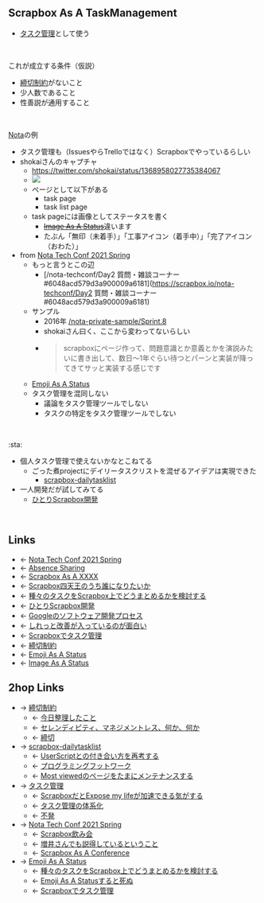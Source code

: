 ## Scrapbox As A TaskManagement
- [タスク管理](タスク管理.md)として使う

<br>

これが成立する条件（仮説）

- [締切制約](締切制約.md)がないこと
- 少人数であること
- 性善説が通用すること

<br>

[Nota](Nota.md)の例

- タスク管理も（IssuesやらTrelloではなく）Scrapboxでやっているらしい
- shokaiさんのキャプチャ
    - <https://twitter.com/shokai/status/1368958027735384067>
    - <a href="https://gyazo.com/169543b4f578e59a01a11c3b8276bf26" target="_blank" rel="noopener noreferrer">![](https://gyazo.com/169543b4f578e59a01a11c3b8276bf26/raw)</a>
    - ページとして以下がある
        - task page
        - task list page
    - task pageには画像としてステータスを書く
        - ~~[Image As A Status](Image_As_A_Status.md)~~違います
        - たぶん「無印（未着手）」「工事アイコン（着手中）」「完了アイコン（おわた）」
- from [Nota Tech Conf 2021 Spring](Nota_Tech_Conf_2021_Spring.md)
    - もっと言うとこの辺
        - [/nota-techconf/Day2 質問・雑談コーナー#6048acd579d3a900009a6181](https://scrapbox.io/nota-techconf/Day2 質問・雑談コーナー#6048acd579d3a900009a6181)
    - サンプル
        - 2016年 [/nota-private-sample/Sprint.8](https://scrapbox.io/nota-private-sample/Sprint.8)
        - shokaiさん曰く、ここから変わってないらしい
        - <blockquote>scrapboxにページ作って、問題意識とか意義とかを演説みたいに書き出して、数日〜1年ぐらい待つとパーンと実装が降ってきてサッと実装する感じです</blockquote>
    - [Emoji As A Status](Emoji_As_A_Status.md)
    - タスク管理を混同しない
        - 議論をタスク管理ツールでしない
        - タスクの特定をタスク管理ツールでしない

<br>

:sta:

- 個人タスク管理で使えないかなとこねてる
    - ごった煮projectにデイリータスクリストを混ぜるアイデアは実現できた
        - [scrapbox-dailytasklist](scrapbox-dailytasklist.md)
- 一人開発だが試してみてる
    - [ひとりScrapbox開発](ひとりScrapbox開発.md)

<br>

## Links
- ← [Nota Tech Conf 2021 Spring](Nota_Tech_Conf_2021_Spring.md)
- ← [Absence Sharing](Absence_Sharing.md)
- ← [Scrapbox As A XXXX](Scrapbox_As_A_XXXX.md)
- ← [Scrapbox四天王のうち誰になりたいか](Scrapbox四天王のうち誰になりたいか.md)
- ← [種々のタスクをScrapbox上でどうまとめるかを検討する](種々のタスクをScrapbox上でどうまとめるかを検討する.md)
- ← [ひとりScrapbox開発](ひとりScrapbox開発.md)
- ← [Googleのソフトウェア開発プロセス](Googleのソフトウェア開発プロセス.md)
- ← [しれっと改善が入っているのが面白い](しれっと改善が入っているのが面白い.md)
- ← [Scrapboxでタスク管理](Scrapboxでタスク管理.md)
- ← [締切制約](締切制約.md)
- ← [Emoji As A Status](Emoji_As_A_Status.md)
- ← [Image As A Status](Image_As_A_Status.md)

## 2hop Links
- → [締切制約](締切制約.md)
    - ← [今日整理したこと](今日整理したこと.md)
    - ← [セレンディピティ、マネジメントレス、何か、何か](セレンディピティ、マネジメントレス、何か、何か.md)
    - ← [締切](締切.md)
- → [scrapbox-dailytasklist](scrapbox-dailytasklist.md)
    - ← [UserScriptとの付き合い方を再考する](UserScriptとの付き合い方を再考する.md)
    - ← [プログラミングフットワーク](プログラミングフットワーク.md)
    - ← [Most viewedのページをたまにメンテナンスする](Most_viewedのページをたまにメンテナンスする.md)
- → [タスク管理](タスク管理.md)
    - ← [ScrapboxだとExpose my lifeが加速できる気がする](ScrapboxだとExpose_my_lifeが加速できる気がする.md)
    - ← [タスク管理の体系化](タスク管理の体系化.md)
    - ← [不発](不発.md)
- → [Nota Tech Conf 2021 Spring](Nota_Tech_Conf_2021_Spring.md)
    - ← [Scrapbox飲み会](Scrapbox飲み会.md)
    - ← [増井さんでも説得しているということ](増井さんでも説得しているということ.md)
    - ← [Scrapbox As A Conference](Scrapbox_As_A_Conference.md)
- → [Emoji As A Status](Emoji_As_A_Status.md)
    - ← [種々のタスクをScrapbox上でどうまとめるかを検討する](種々のタスクをScrapbox上でどうまとめるかを検討する.md)
    - ← [Emoji As A Statusすると死ぬ](Emoji_As_A_Statusすると死ぬ.md)
    - ← [Scrapboxでタスク管理](Scrapboxでタスク管理.md)
